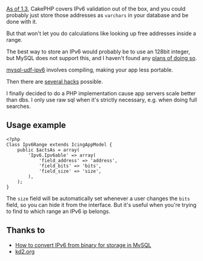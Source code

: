 [As of 1.3](http://book.cakephp.org/view/1581/Miscellaneous), 
CakePHP covers IPv6 validation out of the box, and you could probably
just store those addresses as `varchars` in your database and be done with it.

But that won't let you do calculations like looking up free addresses
inside a range.

The best way to store an IPv6 would probably be to use an 128bit integer, but
MySQL does not support this, and I haven't found any
[plans of doing so](http://bugs.mysql.com/bug.php?id=3318).

[mysql-udf-ipv6](https://bitbucket.org/watchmouse/mysql-udf-ipv6/)
involves compiling, making your app less portable.

Then there are [several hacks](http://www.koopman.me/2008/04/storing-ipv6-ips-in-mysql/)
possible.

I finally decided to do a PHP implementation cause app servers scale better than
dbs. I only use raw sql when it's strictly necessary, e.g. when doing full searches.

## Usage example

    <?php
    Class Ipv6Range extends IcingAppModel {
        public $actsAs = array(
            'Ipv6.Ipv6able' => array(
                'field_address' => 'address',
                'field_bits' => 'bits',
                'field_size' => 'size',
            ),
        );
    }

The `size` field will be automatically set whenever a user changes the `bits` field, 
so you can hide it from the interface. But it's useful when you're trying to find
to which range an IPv6 ip belongs.


## Thanks to

 - [How to convert IPv6 from binary for storage in MySQL](http://stackoverflow.com/questions/1120371/how-to-convert-ipv6-from-binary-for-storage-in-mysql)
 - [kd2.org](http://svn.kd2.org/svn/misc/libs/tools/ip_utils.php)
